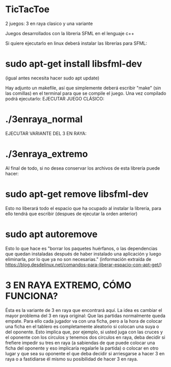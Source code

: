 # TicTacToe
2 juegos: 3 en raya clasico y una variante

Juegos desarrollados con la libreria SFML en el lenguaje c++

Si quiere ejecutarlo en linux deberá instalar las librerías para SFML:
# sudo apt-get install libsfml-dev
(igual antes necesita hacer sudo apt update)

Hay adjunto un makefile, así que simplemente deberá escribir "make" (sin las comillas) en el terminal para que se compile el juego. Una vez compilado podrá ejecutarlo:
EJECUTAR JUEGO CLÁSICO:
# ./3enraya_normal
EJECUTAR VARIANTE DEL 3 EN RAYA:
# ./3enraya_extremo

Al final de todo, si no desea conservar los archivos de esta librería puede hacer:
# sudo apt-get remove libsfml-dev
Esto no liberará todo el espacio que ha ocupado al instalar la librería, para ello tendrá que escribir (despues de ejecutar la orden anterior) 
# sudo apt autoremove 
Esto lo que hace es "borrar los paquetes huérfanos, o las dependencias que quedan instaladas después de haber instalado una aplicación y luego eliminarla, por lo que ya no son necesarias." (información extraída de https://blog.desdelinux.net/comandos-para-liberar-espacio-con-apt-get/)


# 3 EN RAYA EXTREMO, CÓMO FUNCIONA?

Ésta es la variante de 3 en raya que encontrará aquí. La idea es cambiar el mayor problema del 3 en raya original: Que las partidas normalmente queda empate. Para ello cada jugador va con una ficha, pero a la hora de colocar una ficha en el tablero es completamente aleatorio si colocan una suya o del oponente. Esto implica que, por ejemplo, si usted juga con las cruces y el oponente con los circulos y tenemos dos circulos en raya, deba decidir si frefiere impedir su tres en raya (a sabiendas de que puede colocar una ficha del oponente y eso implicaría regalarle la partida) o colocar en otro lugar y que sea su oponente el que deba decidir si arriesgarse a hacer 3 en raya o a fastidiarse él mismo su posibilidad de hacer 3 en raya.


